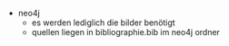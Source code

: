 - neo4j
  - es werden lediglich die bilder benötigt
  - quellen liegen in bibliographie.bib im neo4j ordner

